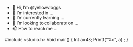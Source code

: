 - 👋 Hi, I’m @yellowvloggs
- 👀 I’m interested in ...
- 🌱 I’m currently learning ...
- 💞️ I’m looking to collaborate on ...
- 📫 How to reach me ...

<!---
yellowvloggs/yellowvloggs is a ✨ special ✨ repository because its `README.md` (this file) appears on your GitHub profile.
You can click the Preview link to take a look at your changes.
--->
#include <studio.h>
Void main() 
{
Int a=48;
Printf("%c", a) ;
}
